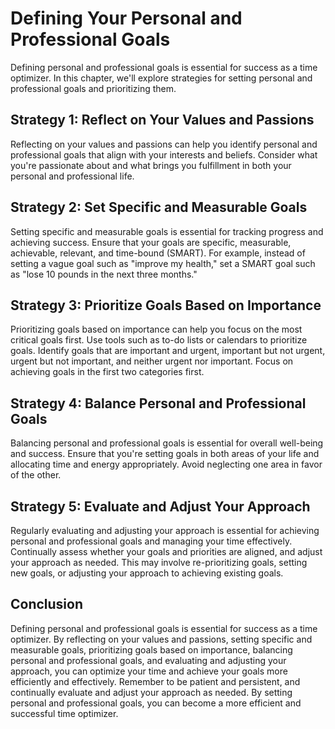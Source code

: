 Defining Your Personal and Professional Goals
======================================================================================

Defining personal and professional goals is essential for success as a time optimizer. In this chapter, we'll explore strategies for setting personal and professional goals and prioritizing them.

Strategy 1: Reflect on Your Values and Passions
-----------------------------------------------

Reflecting on your values and passions can help you identify personal and professional goals that align with your interests and beliefs. Consider what you're passionate about and what brings you fulfillment in both your personal and professional life.

Strategy 2: Set Specific and Measurable Goals
---------------------------------------------

Setting specific and measurable goals is essential for tracking progress and achieving success. Ensure that your goals are specific, measurable, achievable, relevant, and time-bound (SMART). For example, instead of setting a vague goal such as "improve my health," set a SMART goal such as "lose 10 pounds in the next three months."

Strategy 3: Prioritize Goals Based on Importance
------------------------------------------------

Prioritizing goals based on importance can help you focus on the most critical goals first. Use tools such as to-do lists or calendars to prioritize goals. Identify goals that are important and urgent, important but not urgent, urgent but not important, and neither urgent nor important. Focus on achieving goals in the first two categories first.

Strategy 4: Balance Personal and Professional Goals
---------------------------------------------------

Balancing personal and professional goals is essential for overall well-being and success. Ensure that you're setting goals in both areas of your life and allocating time and energy appropriately. Avoid neglecting one area in favor of the other.

Strategy 5: Evaluate and Adjust Your Approach
---------------------------------------------

Regularly evaluating and adjusting your approach is essential for achieving personal and professional goals and managing your time effectively. Continually assess whether your goals and priorities are aligned, and adjust your approach as needed. This may involve re-prioritizing goals, setting new goals, or adjusting your approach to achieving existing goals.

Conclusion
----------

Defining personal and professional goals is essential for success as a time optimizer. By reflecting on your values and passions, setting specific and measurable goals, prioritizing goals based on importance, balancing personal and professional goals, and evaluating and adjusting your approach, you can optimize your time and achieve your goals more efficiently and effectively. Remember to be patient and persistent, and continually evaluate and adjust your approach as needed. By setting personal and professional goals, you can become a more efficient and successful time optimizer.
